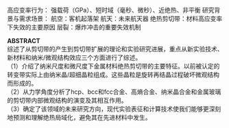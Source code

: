 高应变率行为：
    强载荷（GPa）、短时域（毫秒、微秒）、近绝热、非平衡
研究背景与需求场景：
    航空：客机起落架
    航天：未来航天器
绝热剪切带：材料高应变率下失效的主要原因
层裂：爆炸冲击的重要失效机制

​**​ABSTRACT​**​  
综述了从剪切带的产生到剪切带扩展的理论和实验研究进展，重点从新实验技术、新材料和纳米/微观结构效应三个方面进行了综述。  
（1）介绍了纳米尺度和微尺度下金属材料绝热剪切带的主要特征。以前被认定的转变带实际上由纳米晶/超细晶粒组成。这些晶粒是旋转再结晶过程破坏微观结构而形成的。  
（2）从力学角度分析了hcp、bcc和fcc合金、高熵合金、纳米晶合金和金属玻璃的剪切带内部微观结构的演变及其相互作用。  
（3）确定了该领域的未来研究方向，现代实验表征和计算技术使我们能够更深刻地预测和理解绝热局域化，避免其在先进材料中发生。